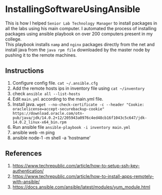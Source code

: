 # InstallingSoftwareUsingAnsible

This is how I helped `Senior Lab Technology Manager` to install packages in all the labs using his main computer. I automated the process of installing packages using ansible playbook on over 200 computers present in my college.  
This playbook installs `namp` and `nginx` packages directly from the net and install java from the `java rpm file` downloaded by the master node by pushing it to the remote machines. 

## Instructions

1. Configure config file. `cat ~/.ansible.cfg`
3. Add the remote hosts ips in inventory file using `cat ~/inventory`
4. check `ansible all --list-hosts`
5. Edit `main.yml` according to the main.yml file.
6. Install java. `wget --no-check-certificate -c --header "Cookie: oraclelicense=accept-securebackup-cookie" https://download.oracle.com/otn-pub/java/jdk/14.0.2+12/205943a0976c4ed48cb16f1043c5c647/jdk-14.0.2_linux-x64_bin.rpm`
7. Run ansible file `ansible-playbook -i inventory main.yml`
8. ansible web -m ping
9. ansible node-1 -m shell -a 'hostname'

## References

1. https://www.techrepublic.com/article/how-to-setup-ssh-key-authentication/
2. https://www.techrepublic.com/article/how-to-install-apps-remotely-with-ansible/
3. https://docs.ansible.com/ansible/latest/modules/yum_module.html

